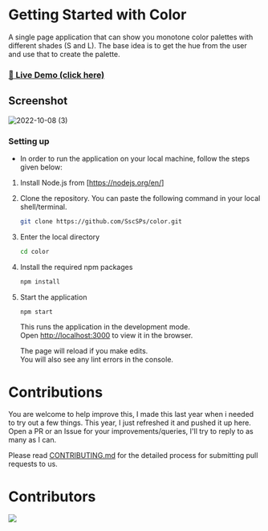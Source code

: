 # Getting Started with Color

A single page application that can show you monotone color palettes with different shades (S and L).
The base idea is to get the hue from the user and use that to create the palette. 

### [🎨 Live Demo (click here)](https://sscsps.github.io/color)

## Screenshot
![2022-10-08 (3)](https://user-images.githubusercontent.com/96677760/194740917-6bd01c21-6dd8-4f7f-9372-2dd796a9630c.png)


### Setting up

- In order to run the application on your local machine, follow the steps given below:

1. Install Node.js from [https://nodejs.org/en/] 
2. Clone the repository. You can paste the following command in your local shell/terminal.

   ```sh
   git clone https://github.com/SscSPs/color.git
   ```
3. Enter the local directory

   ```sh
   cd color
   ```
3. Install the required npm packages

   ```sh
   npm install
   ```
4. Start the application 
    ```sh
    npm start
   ```
   This runs the application in the development mode.\
   Open [http://localhost:3000](http://localhost:3000) to view it in the browser.

   The page will reload if you make edits.\
   You will also see any lint errors in the console.

# Contributions 

You are welcome to help improve this, I made this last year when i needed to try out a few things.
This year, I just refreshed it and pushed it up here.
Open a PR or an Issue for your improvements/queries, I'll try to reply to as many as I can.

Please read [CONTRIBUTING.md](CONTRIBUTING.md) for the detailed process for submitting pull requests to us.

# Contributors

<a href = "https://github.com/SscSPs/color/graphs/contributors">
  <img src = "https://contrib.rocks/image?repo=SscSPs/color"/>
</a>
